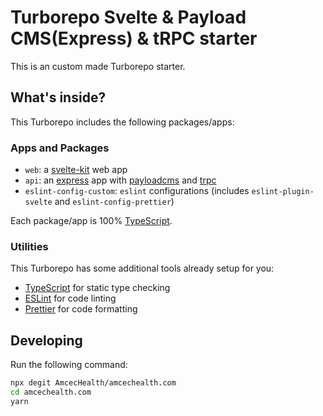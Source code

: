 # Turborepo Svelte & Payload CMS(Express) & tRPC starter

This is an custom made Turborepo starter.

## What's inside?

This Turborepo includes the following packages/apps:

### Apps and Packages

- `web`: a [svelte-kit] web app
- `api`: an [express] app with [payloadcms] and [trpc]
- `eslint-config-custom`: `eslint` configurations (includes `eslint-plugin-svelte` and `eslint-config-prettier`)

Each package/app is 100% [TypeScript].

### Utilities

This Turborepo has some additional tools already setup for you:

- [TypeScript] for static type checking
- [ESLint] for code linting
- [Prettier] for code formatting

## Developing

Run the following command:

```sh
npx degit AmcecHealth/amcechealth.com
cd amcechealth.com
yarn
```

<!-- initialise all the links used -->

[eslint]: https://eslint.org
[express]: https://expressjs.com
[fastify]: https://www.fastify.io
[payloadcms]: https://www.payloadcms.com
[prettier]: https://prettier.io
[prisma]: https://www.prisma.io
[svelte-kit]: https://kit.svelte.dev
[trpc]: https://trpc.io
[typescript]: https://www.typescriptlang.org
